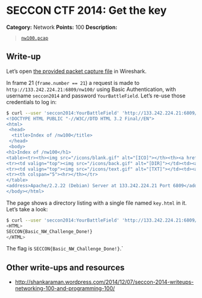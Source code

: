 # SECCON CTF 2014: Get the key

**Category:** Network
**Points:** 100
**Description:**

> [`nw100.pcap`](nw100.pcap)

## Write-up

Let’s open [the provided packet capture file](nw100.pcap) in Wireshark.

In frame 21 (`frame.number == 21`) a request is made to `http://133.242.224.21:6809/nw100/` using Basic Authentication, with username `seccon2014` and password `YourBattleField`. Let’s re-use those credentials to log in:

```bash
$ curl --user 'seccon2014:YourBattleField' 'http://133.242.224.21:6809/nw100/''
<!DOCTYPE HTML PUBLIC "-//W3C//DTD HTML 3.2 Final//EN">
<html>
 <head>
  <title>Index of /nw100</title>
 </head>
 <body>
<h1>Index of /nw100</h1>
<table><tr><th><img src="/icons/blank.gif" alt="[ICO]"></th><th><a href="?C=N;O=D">Name</a></th><th><a href="?C=M;O=A">Last modified</a></th><th><a href="?C=S;O=A">Size</a></th><th><a href="?C=D;O=A">Description</a></th></tr><tr><th colspan="5"><hr></th></tr>
<tr><td valign="top"><img src="/icons/back.gif" alt="[DIR]"></td><td><a href="/">Parent Directory</a></td><td>&nbsp;</td><td align="right">  - </td><td>&nbsp;</td></tr>
<tr><td valign="top"><img src="/icons/text.gif" alt="[TXT]"></td><td><a href="key.html">key.html</a></td><td align="right">29-Nov-2014 22:12  </td><td align="right"> 48 </td><td>&nbsp;</td></tr>
<tr><th colspan="5"><hr></th></tr>
</table>
<address>Apache/2.2.22 (Debian) Server at 133.242.224.21 Port 6809</address>
</body></html>
```

The page shows a directory listing with a single file named `key.html` in it. Let’s take a look:

```bash
$ curl --user 'seccon2014:YourBattleField' 'http://133.242.224.21:6809/nw100/key.html'
<HTML>
SECCON{Basic_NW_Challenge_Done!}
</HTML>
```

The flag is `SECCON{Basic_NW_Challenge_Done!}`.`

## Other write-ups and resources

* http://shankaraman.wordpress.com/2014/12/07/seccon-2014-writeups-networking-100-and-programming-100/
